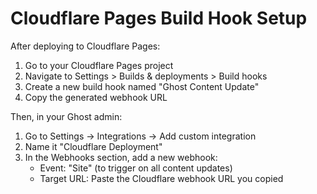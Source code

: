 # Cloudflare Pages Build Hook Setup

After deploying to Cloudflare Pages:

1. Go to your Cloudflare Pages project
2. Navigate to Settings > Builds & deployments > Build hooks
3. Create a new build hook named "Ghost Content Update"
4. Copy the generated webhook URL

Then, in your Ghost admin:
1. Go to Settings → Integrations → Add custom integration
2. Name it "Cloudflare Deployment"
3. In the Webhooks section, add a new webhook:
   - Event: "Site" (to trigger on all content updates)
   - Target URL: Paste the Cloudflare webhook URL you copied 